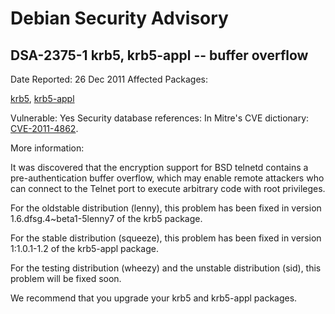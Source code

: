 
Debian Security Advisory
========================


DSA-2375-1 krb5, krb5-appl -- buffer overflow
---------------------------------------------



Date Reported:
26 Dec 2011
Affected Packages:

[krb5](https://packages.debian.org/src:krb5), [krb5-appl](https://packages.debian.org/src:krb5-appl)

Vulnerable:
Yes
Security database references:
In Mitre's CVE dictionary: [CVE-2011-4862](https://security-tracker.debian.org/tracker/CVE-2011-4862).  

More information:

It was discovered that the encryption support for BSD telnetd contains
a pre-authentication buffer overflow, which may enable remote
attackers who can connect to the Telnet port to execute arbitrary code
with root privileges.


For the oldstable distribution (lenny), this problem has been fixed in
version 1.6.dfsg.4~beta1-5lenny7 of the krb5 package.


For the stable distribution (squeeze), this problem has been fixed in
version 1:1.0.1-1.2 of the krb5-appl package.


For the testing distribution (wheezy) and the unstable distribution
(sid), this problem will be fixed soon.


We recommend that you upgrade your krb5 and krb5-appl packages.





